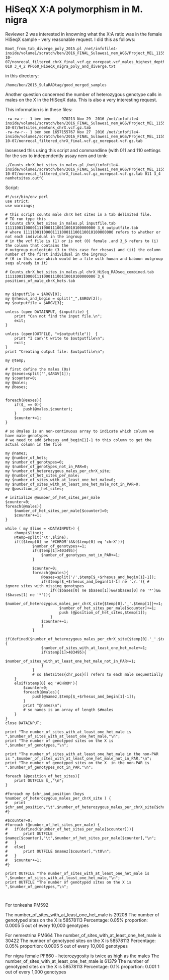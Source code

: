 # HiSeqX X:A polymorphism in M. nigra

Reviewer 2 was interested in knowning what the X:A ratio was in the female HiSeqX sample - very reasonable request.  I did this as follows:

```
Boot_from_tab_diverge_poly_2015.pl /net/infofile4-inside/volume1/scratch/ben/2016_FINAL_Sulawesi_nem_WGS/Project_MEL_11554_B01_CUS_WGS.2016-10-07/nonrecal_filtered_chrX_final.vcf.gz_norepeat.vcf_males_highest_depth_females_byvcf.tab 010 3_4_2 PF660_HiSeqX_nigra_poly_and_diverge.txt
```
in this directory:

```
/home/ben/2015_SulaRADtag/good_merged_samples
```

Another question concerned the number of heterozygous genotype calls in males on the X in the HiSeqX data.  This is also a very interesting request.  

This information is in these files:
```
-rw-rw-r-- 1 ben ben     970213 Nov 29  2016 /net/infofile4-inside/volume1/scratch/ben/2016_FINAL_Sulawesi_nem_WGS/Project_MEL_11554_B01_CUS_WGS.2016-10-07/hetsites_nemtonk_chrX.vcf.gz.tab
-rw-rw-r-- 1 ben ben 1657155767 Nov 27  2016 /net/infofile4-inside/volume1/scratch/ben/2016_FINAL_Sulawesi_nem_WGS/Project_MEL_11554_B01_CUS_WGS.2016-10-07/nonrecal_filtered_chrX_final.vcf.gz_norepeat.vcf.gz.tab

```

Iassessed this using this script and commandline (with 011 and 110 settings for the sex to independently assay nem and tonk:

```
./Counts_chrX_het_sites_in_males.pl /net/infofile4-inside/volume1/scratch/ben/2016_FINAL_Sulawesi_nem_WGS/Project_MEL_11554_B01_CUS_WGS.2016-10-07/nonrecal_filtered_chrX_final.vcf.gz_norepeat.vcf.gz.tab 011 3_4 nemhetsites.out^C

```

Script:
```
#!/usr/bin/env perl
use strict;
use warnings;

# this script counts male chrX het sites in a tab delimited file.
# TO run type this
# Counts_chrX_het_sites_in_males.pl inputfile.tab 1111100110000111100011100110010100000000 3_6 outputfile.tab 
# where 1111100110000111100011100110010100000000 refers to whether or not each individual in the ingroup 
# in the vcf file is (1) or is not (0) female ,and 3_6 refers to (i) the column that contains the 
# outgroup nucleotide (3 in this case for rhesus) and (ii) the column number of the first individual in the ingroup 
# (6 in this case which would be a file with human and baboon outgroup seqs already in it)

# Counts_chrX_het_sites_in_males.pl chrX_HiSeq_RADseq_combined.tab 1111100110000111100011100110010100000000 3_6 positions_of_male_chrX_hets.tab 


my $inputfile = $ARGV[0];
my @rhesus_and_begin = split("_",$ARGV[2]);
my $outputfile = $ARGV[3];

unless (open DATAINPUT, $inputfile) {
	print "Can not find the input file.\n";
	exit;
}

unless (open(OUTFILE, ">$outputfile"))  {
	print "I can\'t write to $outputfile\n";
	exit;
}
print "Creating output file: $outputfile\n";

my @temp;

# first define the males (0s)
my @sexes=split('',$ARGV[1]);
my $counter=0;
my @males;
my @bases;


foreach(@sexes){
	if($_ == 0){
		push(@males,$counter);
	}
	$counter+=1;
}

# so @males is an non-continuous array to indicate which column we have male genotypes
# we need to add $rhesus_and_begin[1]-1 to this column to get the actual column in the file

my @namez;
my @number_of_hets;
my $number_of_genotypes=0;
my $number_of_genotypes_not_in_PAR=0;
my %number_of_heterozygous_males_per_chrX_site;
my @number_of_het_sites_per_male;
my $number_of_sites_with_at_least_one_het_male=0;
my $number_of_sites_with_at_least_one_het_male_not_in_PAR=0;
my @position_of_het_sites;

# initialize @number_of_het_sites_per_male
$counter=0;
foreach(@males){
	$number_of_het_sites_per_male[$counter]=0;
	$counter+=1;
}	

while ( my $line = <DATAINPUT>) {
	chomp($line);
	@temp=split('\t',$line);
	if(($temp[0] ne '#CHROM')&&($temp[0] eq 'chrX')){
			$number_of_genotypes+=1;
			if($temp[1]>403495){
				$number_of_genotypes_not_in_PAR+=1;
			}

			$counter=0;
			foreach(@males){
				@bases=split('/',$temp[$_+$rhesus_and_begin[1]-1]);
				if($temp[$_+$rhesus_and_begin[1]-1] ne './.'){ # ignore sites with missing genotypes
					if(($bases[0] ne $bases[1])&&($bases[0] ne '*')&&($bases[1] ne '*')){
						$number_of_heterozygous_males_per_chrX_site{$temp[0].'_'.$temp[1]}+=1;
						$number_of_het_sites_per_male[$counter]+=1;
						push (@position_of_het_sites,$temp[1]);
					}
				$counter+=1;
				}	
			}
			if(defined($number_of_heterozygous_males_per_chrX_site{$temp[0].'_'.$temp[1]})){
				$number_of_sites_with_at_least_one_het_male+=1;
				if($temp[1]>403495){
					$number_of_sites_with_at_least_one_het_male_not_in_PAR+=1;
				}
			}
			# so $hetsites{chr_pos}[] refers to each male sequentially
	}
	elsif($temp[0] eq '#CHROM'){
		$counter=0;
		foreach(@males){
			push(@namez,$temp[$_+$rhesus_and_begin[1]-1]);
		}
		print "@namez\n";
		# so names is an array of length $#males		
	}
}
close DATAINPUT;

print "The number_of_sites_with_at_least_one_het_male is ",$number_of_sites_with_at_least_one_het_male,"\n";
print "The number of genotyped sites on the X is ",$number_of_genotypes,"\n";

print "The number_of_sites_with_at_least_one_het_male in the non-PAR is ",$number_of_sites_with_at_least_one_het_male_not_in_PAR,"\n";
print "The number of genotyped sites on the X  in the non-PAR is ",$number_of_genotypes_not_in_PAR,"\n";

foreach (@position_of_het_sites){
	print OUTFILE $_,"\n";
}

#foreach my $chr_and_position (keys %number_of_heterozygous_males_per_chrX_site ) {
#	print $chr_and_position,"\t",$number_of_heterozygous_males_per_chrX_site{$chr_and_position},"\n";
#}	

#$counter=0;
#foreach (@number_of_het_sites_per_male) {
#	if(defined($number_of_het_sites_per_male[$counter])){
#		print OUTFILE $namez[$counter],"\t",$number_of_het_sites_per_male[$counter],"\n";
#	}
#	else{
#		print OUTFILE $namez[$counter],"\t0\n";
#	}
#	$counter+=1;	
#}

print OUTFILE "The number_of_sites_with_at_least_one_het_male is ",$number_of_sites_with_at_least_one_het_male,"\n";
print OUTFILE "The number of genotyped sites on the X is ",$number_of_genotypes,"\n";



```
For tonkeaha PM592

The number_of_sites_with_at_least_one_het_male is 29208
The number of genotyped sites on the X is 58578113
Percentage: 0.05%
proportion: 0.0005
5 out of every 10,000 genotypes

For nemestrina PM664
The number_of_sites_with_at_least_one_het_male is 30422
The number of genotyped sites on the X is 58578113
Percentage: 0.05%
proportion: 0.0005
5 out of every 10,000 genotypes

For nigra female PF660 - heterozygosity is twice as high as the males
The number_of_sites_with_at_least_one_het_male is 61379
The number of genotyped sites on the X is 58578113
Percentage: 0.1%
proportion: 0.001
1 out of every 1,000 genotypes




